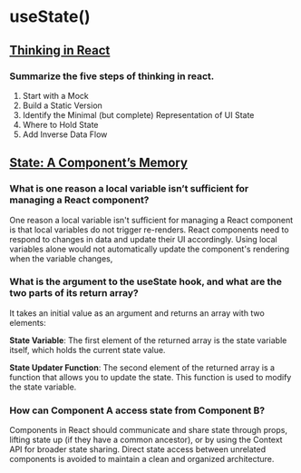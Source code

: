 # useState()

## [Thinking in React](https://react.dev/learn/thinking-in-react)

### Summarize the five steps of thinking in react.
1. Start with a Mock
1. Build a Static Version 
1. Identify the Minimal (but complete) Representation of UI State
1. Where to Hold State
1. Add Inverse Data Flow

## [State: A Component’s Memory](https://react.dev/learn/state-a-components-memory)




### What is one reason a local variable isn’t sufficient for managing a React component?

One reason a local variable isn't sufficient for managing a React component is that local variables do not trigger re-renders. React components need to respond to changes in data and update their UI accordingly. Using local variables alone would not automatically update the component's rendering when the variable changes,

### What is the argument to the useState hook, and what are the two parts of its return array?

It takes an initial value as an argument and returns an array with two elements:

**State Variable**: The first element of the returned array is the state variable itself, which holds the current state value.

**State Updater Function**: The second element of the returned array is a function that allows you to update the state. This function is used to modify the state variable. 


### How can Component A access state from Component B?

Components in React should communicate and share state through props, lifting state up (if they have a common ancestor), or by using the Context API for broader state sharing. Direct state access between unrelated components is avoided to maintain a clean and organized architecture.
